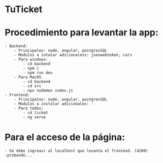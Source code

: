 # TuTicket

# Procedimiento para levantar la app:
    - Backend: 
        - Principales: node, angular, postgresSQL
        - Modulos a intalar adicionaless: jsonwebtoken, cors
        - Para windows: 
            - cd backend
            - npm i 
            - npm run dev
        - Para MacOS
            - cd backend
            - cd src
            - npx nodemon index.js
    - Frontend:
        - Principales: node, angular, postgresSQL
        - Modulos a instalar adicionales: -
        - Para todos:
            - cd ticket
            - ng serve
# Para el acceso de la página:
    - Se debe ingreasr al localhost que levanta el frontend. (4200)
    -probando...
